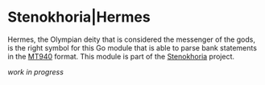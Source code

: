 # Stenokhoria|Hermes

Hermes, the Olympian deity that is considered the messenger of the gods, is the right symbol for this Go module that is able to parse bank statements in the [MT940](https://en.wikipedia.org/wiki/MT940) format. This module is part of the [Stenokhoria](https://github.com/stenokhoria) project.

*work in progress*
